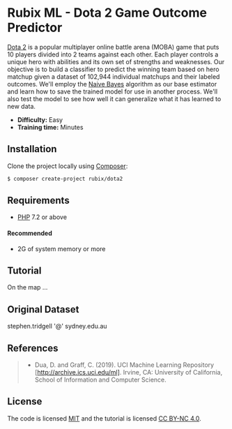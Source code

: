 # Rubix ML - Dota 2 Game Outcome Predictor
[Dota 2](http://www.dota2.com/) is a popular multiplayer online battle arena (MOBA) game that puts 10 players divided into 2 teams against each other. Each player controls a unique hero with abilities and its own set of strengths and weaknesses. Our objective is to build a classifier to predict the winning team based on hero matchup given a dataset of 102,944 individual matchups and their labeled outcomes. We'll employ the [Naive Bayes](https://docs.rubixml.com/en/latest/classifiers/naive-bayes.html) algorithm as our base estimator and learn how to save the trained model for use in another process. We'll also test the model to see how well it can generalize what it has learned to new data.

- **Difficulty:** Easy
- **Training time:** Minutes

## Installation
Clone the project locally using [Composer](https://getcomposer.org/):
```sh
$ composer create-project rubix/dota2
```

## Requirements
- [PHP](https://php.net) 7.2 or above

#### Recommended
- 2G of system memory or more

## Tutorial

On the map ...

## Original Dataset
stephen.tridgell '@' sydney.edu.au

## References
>- Dua, D. and Graff, C. (2019). UCI Machine Learning Repository [http://archive.ics.uci.edu/ml]. Irvine, CA: University of California, School of Information and Computer Science.

## License
The code is licensed [MIT](LICENSE.md) and the tutorial is licensed [CC BY-NC 4.0](https://creativecommons.org/licenses/by-nc/4.0/).
